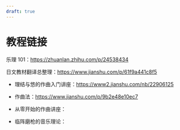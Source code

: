 ```yaml
---
draft: true
---
```


# 教程链接

乐理 101：https://zhuanlan.zhihu.com/p/24538434

日文教材翻译总整理：https://www.jianshu.com/p/61f9a441c8f5

- 理结与悠的作曲入门讲座：https://www2.jianshu.com/nb/22906125

- 作曲法：https://www.jianshu.com/p/9b2e48e10ec7

- 从零开始的作曲讲座：
- 临阵磨枪的音乐理论：